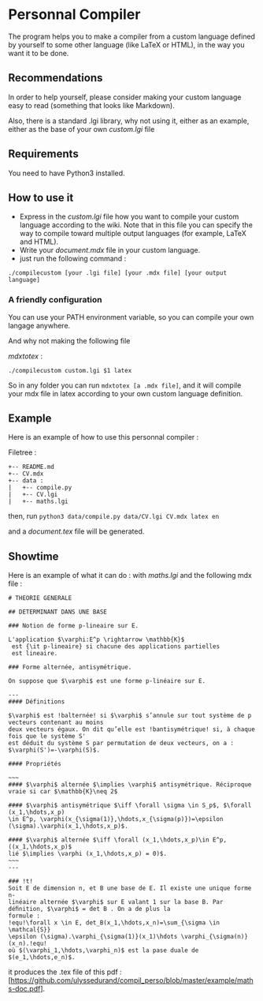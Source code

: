 # Personnal Compiler
The program helps you to make a compiler from a custom language defined by yourself to some other language (like LaTeX or HTML), in the way you want it to be done.

## Recommendations
In order to help yourself, please consider making your custom language easy to read (something that looks like Markdown).

Also, there is a standard .lgi library, why not using it, either as an example, either as the base of your own *custom.lgi* file

## Requirements
You need to have Python3 installed.

## How to use it
* Express in the *custom.lgi* file how you want to compile your custom language according to the wiki. Note that in this file you can specify the way to compile toward multiple output languages (for example, LaTeX and HTML).
* Write your *document.mdx* file in your custom language.
* just run the following command :
```
./compilecustom [your .lgi file] [your .mdx file] [your output language]
```

### A friendly configuration
You can use your PATH environment variable, so you can compile your own langage anywhere.

And why not making the following file

*mdxtotex* :
```
./compilecustom custom.lgi $1 latex 
```

So in any folder you can run ```mdxtotex [a .mdx file]```, and it will compile your mdx file in latex according to your own custom language definition.

## Example
Here is an example of how to use this personnal compiler :

Filetree :
```
+-- README.md
+-- CV.mdx
+-- data :
|   +-- compile.py
|   +-- CV.lgi
|   +-- maths.lgi
```

then, run ```python3 data/compile.py data/CV.lgi CV.mdx latex en```

and a *document.tex* file will be generated.

## Showtime
Here is an example of what it can do :
with *maths.lgi* and the following mdx file :
```
# THEORIE GENERALE

## DETERMINANT DANS UNE BASE

### Notion de forme p-lineaire sur E.

L'application $\varphi:E^p \rightarrow \mathbb{K}$
 est {\it p-lineaire} si chacune des applications partielles
 est lineaire.

### Forme alternée, antisymétrique.

On suppose que $\varphi$ est une forme p-linéaire sur E.

---
#### Définitions

$\varphi$ est !balternée! si $\varphi$ s’annule sur tout système de p vecteurs contenant au moins
deux vecteurs égaux. On dit qu’elle est !bantisymétrique! si, à chaque fois que le système S'
est déduit du système S par permutation de deux vecteurs, on a : $\varphi(S')=-\varphi(S)$.

#### Propriétés

~~~
#### $\varphi$ alternée $\implies \varphi$ antisymétrique. Réciproque vraie si car $\mathbb{K}\neq 2$

#### $\varphi$ antisymétrique $\iff \forall \sigma \in S_p$, $\forall (x_1,\hdots,x_p) 
\in E^p, \varphi(x_{\sigma(1)},\hdots,x_{\sigma(p)})=\epsilon (\sigma).\varphi(x_1,\hdots,x_p)$.

#### $\varphi$ alternée $\iff \forall (x_1,\hdots,x_p)\in E^p, ((x_1,\hdots,x_p)$ 
lié $\implies \varphi (x_1,\hdots,x_p) = 0)$.
~~~
---

### !t!
Soit E de dimension n, et B une base de E. Il existe une unique forme n-
linéaire alternée $\varphi$ sur E valant 1 sur la base B. Par déﬁnition, $\varphi$ = det B . On a de plus la
formule :
!equ!\forall x \in E, det_B(x_1,\hdots,x_n)=\sum_{\sigma \in \mathcal{S}} 
\epsilon (\sigma).\varphi_{\sigma(1)}(x_1)\hdots \varphi_{\sigma(n)}(x_n).!equ!
où $(\varphi_1,\hdots,\varphi_n)$ est la pase duale de $(e_1,\hdots,e_n)$.
```
it produces the .tex file of this pdf : [https://github.com/ulyssedurand/compil_perso/blob/master/example/maths-doc.pdf].